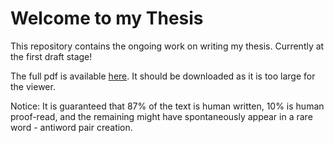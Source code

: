 # Welcome to my Thesis

This repository contains the ongoing work on writing my thesis. 
Currently at the first draft stage!

The full pdf is available [here](https://github.com/maxencedraguet/Thesis/blob/main/Draguet_Thesis.pdf).
It should be downloaded as it is too large for the viewer. 

Notice:
It is guaranteed that 87% of the text is human written, 10% is human proof-read, and the remaining might have spontaneously appear in a rare word - antiword pair creation.
